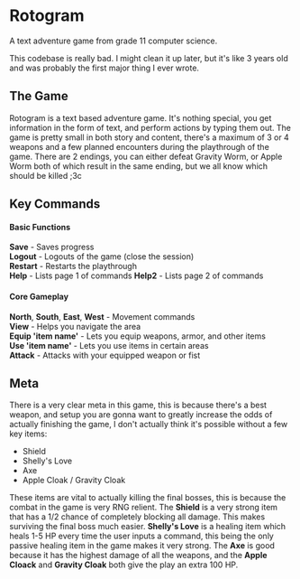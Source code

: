 # Rotogram
A text adventure game from grade 11 computer science.  

This codebase is really bad. I might clean it up later, but it's like 3 years old and was probably the first major thing I ever wrote.  

## The Game

Rotogram is a text based adventure game. It's nothing special, you get information in the form of text, and perform actions by typing them out. The game is pretty small in both story and content, there's a maximum of 3 or 4 weapons and a few planned encounters during the playthrough of the game. There are 2 endings, you can either defeat Gravity Worm, or Apple Worm both of which result in the same ending, but we all know which should be killed ;3c  


## Key Commands

#### Basic Functions
**Save**    - Saves progress  
**Logout**  - Logouts of the game (close the session)  
**Restart** - Restarts the playthrough  
**Help**    - Lists page 1 of commands 
**Help2**   - Lists page 2 of commands 

#### Core Gameplay 
**North**, **South**, **East**, **West** - Movement commands  
**View**                     - Helps you navigate the area  
**Equip 'item name'**        - Lets you equip weapons, armor, and other items  
**Use 'item name'**          - Lets you use items in certain areas  
**Attack**                   - Attacks with your equipped weapon or fist  



## Meta

There is a very clear meta in this game, this is because there's a best weapon, and setup you are gonna want to greatly increase the odds of actually finishing the game, I don't actually think it's possible without a few key items:

- Shield 
- Shelly's Love
- Axe 
- Apple Cloak / Gravity Cloak

These items are vital to actually killing the final bosses, this is because the combat in the game is very RNG relient. The **Shield** is a very strong item that has a 1/2 chance of completely blocking all damage. This makes surviving the final boss much easier. **Shelly's Love** is a healing item which heals 1-5 HP every time the user inputs a command, this being the only passive healing item in the game makes it very strong. The **Axe** is good because it has the highest damage of all the weapons, and the **Apple Cloack** and **Gravity Cloak** both give the play an extra 100 HP.
